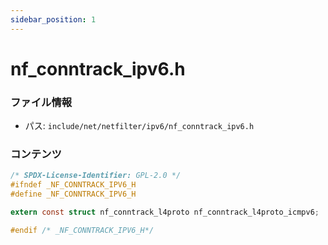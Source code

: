 ```yaml
---
sidebar_position: 1
---
```

# nf_conntrack_ipv6.h

### ファイル情報

- パス: `include/net/netfilter/ipv6/nf_conntrack_ipv6.h`

### コンテンツ

```h
/* SPDX-License-Identifier: GPL-2.0 */
#ifndef _NF_CONNTRACK_IPV6_H
#define _NF_CONNTRACK_IPV6_H

extern const struct nf_conntrack_l4proto nf_conntrack_l4proto_icmpv6;

#endif /* _NF_CONNTRACK_IPV6_H*/

```
